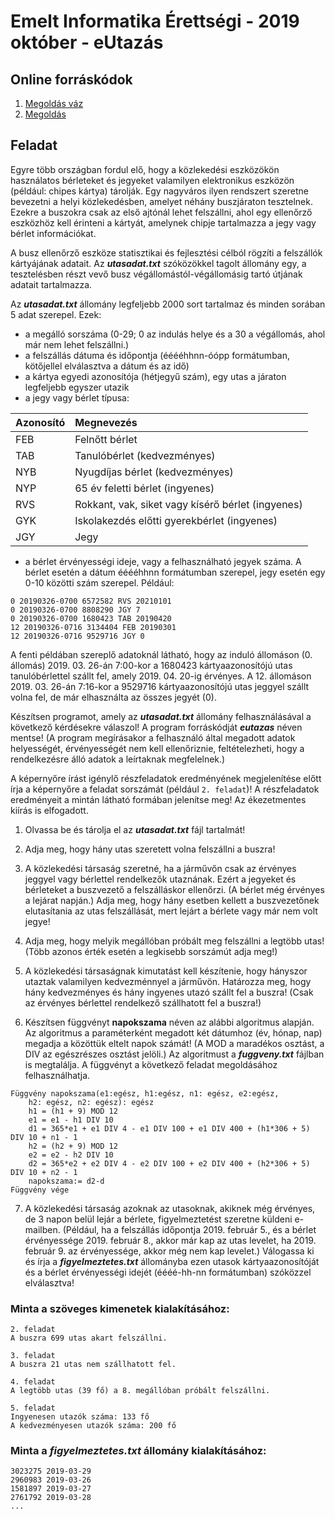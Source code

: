 # Emelt Informatika Érettségi - 2019 október - eUtazás

## Online forráskódok
1. [Megoldás váz](https://replit.com/@mscharni/2019okteutazasstarter)
2. [Megoldás](https://replit.com/@mscharni/2019okteutazas)

## Feladat
Egyre több országban fordul elő, hogy a közlekedési eszközökön használatos bérleteket és jegyeket valamilyen elektronikus eszközön (például: chipes kártya) tárolják. Egy nagyváros ilyen rendszert szeretne bevezetni a helyi közlekedésben, amelyet néhány buszjáraton tesztelnek. Ezekre a buszokra csak az első ajtónál lehet felszállni, ahol egy ellenőrző eszközhöz kell érinteni a kártyát, amelynek chipje tartalmazza a jegy vagy bérlet információkat.

A busz ellenőrző eszköze statisztikai és fejlesztési célból rögzíti a felszállók kártyájának adatait. Az **_utasadat.txt_** szóközökkel tagolt állomány egy, a tesztelésben részt vevő busz végállomástól-végállomásig tartó útjának adatait tartalmazza.

Az **_utasadat.txt_** állomány legfeljebb 2000 sort tartalmaz és minden sorában 5 adat szerepel. Ezek:
- a megálló sorszáma (0-29; 0 az indulás helye és a 30 a végállomás, ahol már nem lehet felszállni.)
- a felszállás dátuma és időpontja (ééééhhnn-óópp formátumban, kötőjellel elválasztva a dátum és az idő)
- a kártya egyedi azonosítója (hétjegyű szám), egy utas a járaton legfeljebb egyszer utazik
- a jegy vagy bérlet típusa:

| Azonosító | Megnevezés |
| :--- | :--- |
| FEB | Felnőtt bérlet |
| TAB | Tanulóbérlet (kedvezményes) |
| NYB | Nyugdíjas bérlet (kedvezményes) |
| NYP | 65 év feletti bérlet (ingyenes) |
| RVS | Rokkant, vak, siket vagy kísérő bérlet (ingyenes) |
| GYK | Iskolakezdés előtti gyerekbérlet (ingyenes) |
| JGY | Jegy |

- a bérlet érvényességi ideje, vagy a felhasználható jegyek száma. A bérlet esetén a dátum ééééhhnn formátumban szerepel, jegy esetén egy 0-10 közötti szám szerepel.
Például:
```
0 20190326-0700 6572582 RVS 20210101
0 20190326-0700 8808290 JGY 7
0 20190326-0700 1680423 TAB 20190420
12 20190326-0716 3134404 FEB 20190301
12 20190326-0716 9529716 JGY 0
```
A fenti példában szereplő adatoknál látható, hogy az induló állomáson (0. állomás) 2019. 03. 26-án 7:00-kor a 1680423 kártyaazonosítójú utas tanulóbérlettel szállt fel, amely 2019. 04. 20-ig érvényes. A 12. állomáson 2019. 03. 26-án 7:16-kor a 9529716 kártyaazonosítójú utas jeggyel szállt volna fel, de már elhasználta az összes jegyét (0).

Készítsen programot, amely az **_utasadat.txt_** állomány felhasználásával a következő kérdésekre válaszol! A program forráskódját **_eutazas_** néven mentse! (A program megírásakor a felhasználó által megadott adatok helyességét, érvényességét nem kell ellenőriznie, feltételezheti, hogy a rendelkezésre álló adatok a leírtaknak megfelelnek.)

A képernyőre írást igénylő részfeladatok eredményének megjelenítése előtt írja a képernyőre a feladat sorszámát (például `2. feladat`)! A részfeladatok eredményeit a mintán látható formában jelenítse meg! Az ékezetmentes kiírás is elfogadott.

1. Olvassa be és tárolja el az **_utasadat.txt_** fájl tartalmát!

2. Adja meg, hogy hány utas szeretett volna felszállni a buszra!

3. A közlekedési társaság szeretné, ha a járművőn csak az érvényes jeggyel vagy bérlettel rendelkezők utaznának. Ezért a jegyeket és bérleteket a buszvezető a felszálláskor ellenőrzi. (A bérlet még érvényes a lejárat napján.) Adja meg, hogy hány esetben kellett a buszvezetőnek elutasítania az utas felszállását, mert lejárt a bérlete vagy már nem volt jegye!

4. Adja meg, hogy melyik megállóban próbált meg felszállni a legtöbb utas! (Több azonos érték esetén a legkisebb sorszámút adja meg!)

5. A közlekedési társaságnak kimutatást kell készítenie, hogy hányszor utaztak valamilyen kedvezménnyel a járművön. Határozza meg, hogy hány kedvezményes és hány ingyenes utazó szállt fel a buszra! (Csak az érvényes bérlettel rendelkező szállhatott fel a buszra!)

6. Készítsen függvényt **napokszama** néven az alábbi algoritmus alapján. Az algoritmus a paraméterként megadott két dátumhoz (év, hónap, nap) megadja a közöttük eltelt napok számát! (A MOD a maradékos osztást, a DIV az egészrészes osztást jelöli.) Az algoritmust a **_fuggveny.txt_** fájlban is megtalálja. A függvényt a következő feladat megoldásához     felhasználhatja.
```
Függvény napokszama(e1:egész, h1:egész, n1: egész, e2:egész,
	h2: egész, n2: egész): egész
	h1 = (h1 + 9) MOD 12
	e1 = e1 - h1 DIV 10
	d1 = 365*e1 + e1 DIV 4 - e1 DIV 100 + e1 DIV 400 + (h1*306 + 5) DIV 10 + n1 - 1
	h2 = (h2 + 9) MOD 12
	e2 = e2 - h2 DIV 10
	d2 = 365*e2 + e2 DIV 4 - e2 DIV 100 + e2 DIV 400 + (h2*306 + 5) DIV 10 + n2 - 1
	napokszama:= d2-d
Függvény vége
```

7. A közlekedési társaság azoknak az utasoknak, akiknek még érvényes, de 3 napon belül lejár a bérlete, figyelmeztetést szeretne küldeni e-mailben. (Például, ha a felszállás időpontja 2019. február 5., és a bérlet érvényessége 2019. február 8., akkor már kap az utas levelet, ha 2019. február 9. az érvényessége, akkor még nem kap levelet.) Válogassa ki és írja a **_figyelmeztetes.txt_** állományba ezen utasok kártyaazonosítóját és a bérlet érvényességi idejét (éééé-hh-nn formátumban) szóközzel elválasztva!

### Minta a szöveges kimenetek kialakításához:
```
2. feladat
A buszra 699 utas akart felszállni.

3. feladat
A buszra 21 utas nem szállhatott fel.

4. feladat
A legtöbb utas (39 fő) a 8. megállóban próbált felszállni.

5. feladat
Ingyenesen utazók száma: 133 fő
A kedvezményesen utazók száma: 200 fő
```

### Minta a _figyelmeztetes.txt_ állomány kialakításához:
```
3023275 2019-03-29
2960983 2019-03-26
1581897 2019-03-27
2761792 2019-03-28
...
```